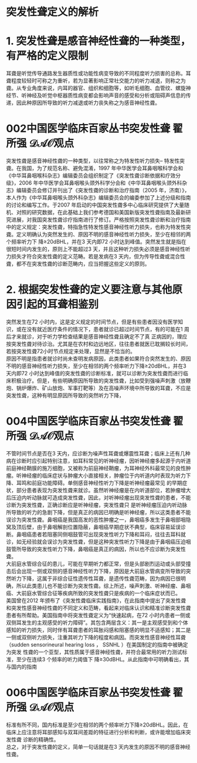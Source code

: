 # 突发性聋定义的解析  
# 1. 突发性聋是感音神经性聋的一种类型，有严格的定义限制  
耳聋是听觉传导通路发生器质性或功能性病变导致的不同程度听力损害的总称。耳聋程度较轻时可称之为重听，若为显著影响正常社交能力的听力减退，则称之为聋。从专业角度来说，内耳的器官、组织和细胞等，如听毛细胞、血管纹、螺旋神经节、听神经及听觉中枢器质性病变都会影响声音的感受和分析或阻碍声信息的传递，因此种原因所导致的听力减退或听力丧失称之为感音神经性聋。  
# 002中国医学临床百家丛书突发性聋 翟所强 $\mathcal{D A O}$观点  
突发性聋是感音神经性聋的一种类型，以往常称之为特发性听力损失– 特发性突聋。在我国，为了规范名称、避免混淆，1997 年中华医学会耳鼻咽喉科学会和《中华耳鼻咽喉科杂志》编辑委员会组织制定了《突发性聋诊断依据和疗效分级》，2006 年中华医学会耳鼻咽喉头颈外科学分会和《中华耳鼻咽喉头颈外科杂志》编辑委员会修订并刊出了《突发性聋的诊断和治疗指南（2005 年，济南）》，本人作为《中华耳鼻咽喉头颈外科杂志》编辑委员会的编委参加了上述分级和指南的讨论和编写工作。于2007 年启动的中国突发性聋多中心临床研究提供了大量随机、对照的研究数据，在此基础上我们参考德国和美国新版突发性聋指南及最新研究进展，对我国突发性聋诊疗指南进行了修订。严格按照突发性聋诊断和治疗指南中的定义规定：突发性聋，特指急性特发性感音神经性听力损失，也称为特发性突聋。定义明确认为突然发生的、原因不明的感音神经性听力损失，至少在相邻的两个频率听力下 降≥20dBHL，并在3 天内即72 小时达到峰值。突然发生就是指在很短时间内发生的，原则上不能超过3 天，并且这种听力损失必须是感音神经性听力损失才符合突发性聋的定义范畴。若是发病在3 天内，但为传导性聋或混合性聋，都不在突发性聋的诊断范畴内，应当把握这些定义的原则。  
# 2. 根据突发性聋的定义要注意与其他原因引起的耳聋相鉴别  
突然发生在72 小时内，这是定义规定的时间节点，但是有些患者因没有医学知识，或在没有就近医疗条件的情况下，患者就诊已超过时间节点，有的可能在1 周后才来就诊，对于听力学检查结果是感音神经性聋且确定不了真 正病因的，理应按突发性聋对待诊治。尤其是在农村和边远地区，往往患者就医已耽搁较长时间，若按突发性聋72小时节点规定来处理，显然是不恰当的。  
原因不明是指患者就诊时尚未查明发病原因，此类患者如果符合突然发生的、原因不明的感音神经性听力损失，至少在相邻的两个频率听力下降≥20dBHL，并在3 天内即72 小时达到峰值的突发性聋的诊断标准，就可以诊断为突发性聋而进行临床积极治疗。但是，有些明确原因所导致的突发性聋，比如受到强噪声刺激（放鞭炮、锅炉爆炸、矿山放炮、军事打靶等）及在高噪声环境中所导致的耳聋，不应是突发性聋，这种有明显原因所导致的突然听力下降，  
# 004中国医学临床百家丛书突发性聋 翟所强 $\mathcal{D A O}$观点  
不管时间节点是否在3 天内，应诊断为噪声性耳聋或爆震性耳聋；临床上还有几种病在诊断时应引起特别注意，如耳科常见的听神经瘤，因听神经瘤多起源于内听道前庭神经鞘膜的施万细胞，又被称为前庭神经鞘瘤，为耳神经外科最常见的良性肿瘤。听神经瘤的临床症状与肿瘤大小直接相关，肿瘤位于内听道内时表现为听力下降、耳鸣和前庭功能障碍。单侧感音神经性听力下降是听神经瘤最常见 的早期症状，部分患者表现为突发性聋来就诊。虽然听神经瘤是在内听道部位，若肿瘤增大后压迫内听动脉就可造成突发性聋，因此，对听神经瘤出现突发性聋的患者，不能诊断为突发性聋，正确诊断应是听神经瘤，突发性聋只 是听神经瘤压迫内听动脉所导致的听力的急剧下降，但是真正的病因已明确是听神经瘤，所以这类患者不能误诊为突发性聋。鼻咽癌是我国高发的恶性肿瘤之一，鼻咽癌多发生于鼻咽部咽隐窝及顶后壁，由于鼻咽解剖位置隐蔽，鼻咽癌早期症状不典型，临床容易延误诊断。鼻咽癌患者若阻塞同侧咽鼓管可出现突发性听力下降和耳闷，往往去耳科就诊，如无经验就会误诊为突发性聋，但是这种突发性听力下降是由于鼻咽癌压迫咽鼓管所导致的突发性听力下降，鼻咽癌是真正的病因，所以也不应诊断为突发性聋。  
大前庭水管综合征的患儿，可能在早期听力都正常，但是头部剧烈运动或头部受撞击后会出现一侧或双侧的感音神经性听力下降，原因是大前庭水管病变所导致的突然听力下降，这属于非综合征性遗传性耳聋，是遗传性聋范畴，因为病因已很明确，所以此类患儿也不能诊断为突发性聋。综上所述，噪声刺激、听神经瘤、鼻咽癌、大前庭水管综合征等疾病所致的突发性聋只是疾病的一个临床症状而已。  
美国曾在2012 年颁布了《突发性聋临床实践指南》，在此指南中提出了突发性聋和突发性感音神经性聋的不同定义和范畴，看起来对临床认识和精准诊断突发性聋患者有所帮助。美国指南中将突发性聋定义为“快速起病，在72 小时内患者一侧或双侧耳发生的主观感受的听力障碍”。其包含两层含义：其一是主观感受到和个体感知的听力损失，同时伴有耳聋患者的耳胀闷感和阻塞感的明显不适感知；其二是一侧或双侧听力损失，注重其听力下降的程度和病因。而突发性感音神经性耳聋（sudden sensorineural hearing loss ， SSNHL ）在美国制定的指南中被确定为突发 性聋的一个亚型，其性质属于感音神经性聋，并符合最常用的听力测试标准，至少在连续3 个频率的听力阈值下 降≥30dBHL。从此指南中可明确看出，其与国内的指南  
# 006中国医学临床百家丛书突发性聋 翟所强 $\mathcal{D A O}$观点  
标准有所不同，国内标准是至少在相邻的两个频率听力下降≥20dBHL。因此，在临床上应注意将耳部感知与双耳间差距的特征进行分析和判断，或许能增加临床突发性聋 诊断的精确性。  
总之，对于突发性聋的定义，简单一句话就是在3 天内发生的原因不明的感音神经性聋。  

